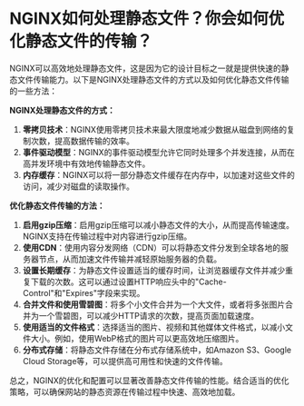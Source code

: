 # NGINX如何处理静态文件？你会如何优化静态文件的传输？

NGINX可以高效地处理静态文件，这是因为它的设计目标之一就是提供快速的静态文件传输能力。以下是NGINX处理静态文件的方式以及如何优化静态文件传输的一些方法：



**NGINX处理静态文件的方式：**

1.  **零拷贝技术**：NGINX使用零拷贝技术来最大限度地减少数据从磁盘到网络的复制次数，提高数据传输的效率。 
2.  **事件驱动模型**：NGINX的事件驱动模型允许它同时处理多个并发连接，从而在高并发环境中有效地传输静态文件。 
3.  **内存缓存**：NGINX可以将一部分静态文件缓存在内存中，以加速对这些文件的访问，减少对磁盘的读取操作。 



**优化静态文件传输的方法：**

1.  **启用gzip压缩**：启用gzip压缩可以减小静态文件的大小，从而提高传输速度。NGINX支持在传输过程中对内容进行gzip压缩。 
2.  **使用CDN**：使用内容分发网络（CDN）可以将静态文件分发到全球各地的服务器节点，从而加速文件传输并减轻原始服务器的负载。 
3.  **设置长期缓存**：为静态文件设置适当的缓存时间，让浏览器缓存文件并减少重复下载的次数。这可以通过设置HTTP响应头中的"Cache-Control"和"Expires"字段来实现。 
4.  **合并文件和使用雪碧图**：将多个小文件合并为一个大文件，或者将多张图片合并为一个雪碧图，可以减少HTTP请求的次数，提高页面加载速度。 
5.  **使用适当的文件格式**：选择适当的图片、视频和其他媒体文件格式，以减小文件大小。例如，使用WebP格式的图片可以更高效地压缩图片。 
6.  **分布式存储**：将静态文件存储在分布式存储系统中，如Amazon S3、Google Cloud Storage等，可以提供高可用性和快速的文件传输。 



总之，NGINX的优化和配置可以显著改善静态文件传输的性能。结合适当的优化策略，可以确保网站的静态资源在传输过程中快速、高效地加载。

